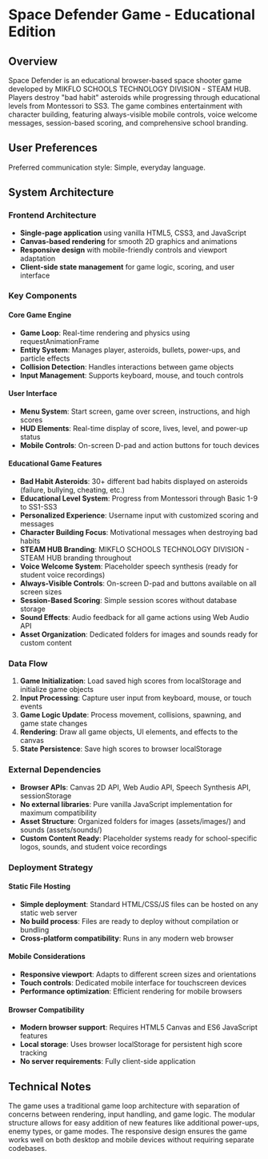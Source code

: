 # Space Defender Game - Educational Edition

## Overview

Space Defender is an educational browser-based space shooter game developed by MIKFLO SCHOOLS TECHNOLOGY DIVISION - STEAM HUB. Players destroy "bad habit" asteroids while progressing through educational levels from Montessori to SS3. The game combines entertainment with character building, featuring always-visible mobile controls, voice welcome messages, session-based scoring, and comprehensive school branding.

## User Preferences

Preferred communication style: Simple, everyday language.

## System Architecture

### Frontend Architecture
- **Single-page application** using vanilla HTML5, CSS3, and JavaScript
- **Canvas-based rendering** for smooth 2D graphics and animations
- **Responsive design** with mobile-friendly controls and viewport adaptation
- **Client-side state management** for game logic, scoring, and user interface

### Key Components

#### Core Game Engine
- **Game Loop**: Real-time rendering and physics using requestAnimationFrame
- **Entity System**: Manages player, asteroids, bullets, power-ups, and particle effects
- **Collision Detection**: Handles interactions between game objects
- **Input Management**: Supports keyboard, mouse, and touch controls

#### User Interface
- **Menu System**: Start screen, game over screen, instructions, and high scores
- **HUD Elements**: Real-time display of score, lives, level, and power-up status
- **Mobile Controls**: On-screen D-pad and action buttons for touch devices

#### Educational Game Features
- **Bad Habit Asteroids**: 30+ different bad habits displayed on asteroids (failure, bullying, cheating, etc.)
- **Educational Level System**: Progress from Montessori through Basic 1-9 to SS1-SS3
- **Personalized Experience**: Username input with customized scoring and messages  
- **Character Building Focus**: Motivational messages when destroying bad habits
- **STEAM HUB Branding**: MIKFLO SCHOOLS TECHNOLOGY DIVISION - STEAM HUB branding throughout
- **Voice Welcome System**: Placeholder speech synthesis (ready for student voice recordings)
- **Always-Visible Controls**: On-screen D-pad and buttons available on all screen sizes
- **Session-Based Scoring**: Simple session scores without database storage
- **Sound Effects**: Audio feedback for all game actions using Web Audio API
- **Asset Organization**: Dedicated folders for images and sounds ready for custom content

### Data Flow

1. **Game Initialization**: Load saved high scores from localStorage and initialize game objects
2. **Input Processing**: Capture user input from keyboard, mouse, or touch events
3. **Game Logic Update**: Process movement, collisions, spawning, and game state changes
4. **Rendering**: Draw all game objects, UI elements, and effects to the canvas
5. **State Persistence**: Save high scores to browser localStorage

### External Dependencies

- **Browser APIs**: Canvas 2D API, Web Audio API, Speech Synthesis API, sessionStorage
- **No external libraries**: Pure vanilla JavaScript implementation for maximum compatibility
- **Asset Structure**: Organized folders for images (assets/images/) and sounds (assets/sounds/)
- **Custom Content Ready**: Placeholder systems ready for school-specific logos, sounds, and student voice recordings

### Deployment Strategy

#### Static File Hosting
- **Simple deployment**: Standard HTML/CSS/JS files can be hosted on any static web server
- **No build process**: Files are ready to deploy without compilation or bundling
- **Cross-platform compatibility**: Runs in any modern web browser

#### Mobile Considerations
- **Responsive viewport**: Adapts to different screen sizes and orientations
- **Touch controls**: Dedicated mobile interface for touchscreen devices
- **Performance optimization**: Efficient rendering for mobile browsers

#### Browser Compatibility
- **Modern browser support**: Requires HTML5 Canvas and ES6 JavaScript features
- **Local storage**: Uses browser localStorage for persistent high score tracking
- **No server requirements**: Fully client-side application

## Technical Notes

The game uses a traditional game loop architecture with separation of concerns between rendering, input handling, and game logic. The modular structure allows for easy addition of new features like additional power-ups, enemy types, or game modes. The responsive design ensures the game works well on both desktop and mobile devices without requiring separate codebases.